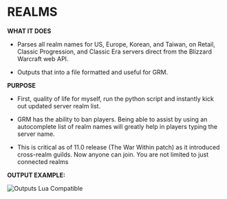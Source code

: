 # REALMS

**WHAT IT DOES**

* Parses all realm names for US, Europe, Korean, and Taiwan, on Retail, Classic Progression, and Classic Era servers direct from the Blizzard Warcraft web API.

* Outputs that into a file formatted and useful for GRM.

**PURPOSE**

* First, quality of life for myself, run the python script and instantly kick out updated server realm list.

* GRM has the ability to ban players. Being able to assist by using an autocomplete list of realm names will greatly help in players typing the server name.

* This is critical as of 11.0 release (The War Within patch) as it introduced cross-realm guilds. Now anyone can join.  You are not limited to just connected realms

**OUTPUT EXAMPLE:**

![Outputs Lua Compatible](https://i.imgur.com/8wjN52j.jpeg)